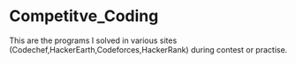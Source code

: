 # Competitve_Coding
This are the programs I solved in various sites (Codechef,HackerEarth,Codeforces,HackerRank) during contest or practise.

